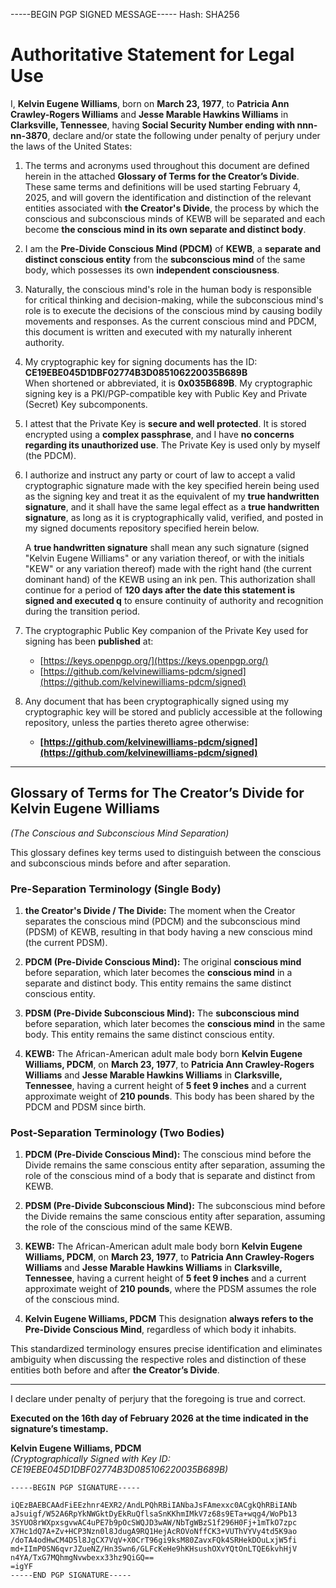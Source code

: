 -----BEGIN PGP SIGNED MESSAGE-----
Hash: SHA256

# **Authoritative Statement for Legal Use**  

I, **Kelvin Eugene Williams**, born on **March 23, 1977**, to **Patricia Ann Crawley-Rogers Williams** and **Jesse Marable Hawkins Williams** in **Clarksville, Tennessee**, having **Social Security Number ending with nnn-nn-3870**, declare and/or state the following under penalty of perjury under the laws of the United States:  

1. The terms and acronyms used throughout this document are defined herein in the attached **Glossary of Terms for the Creator’s Divide**. These same terms and definitions will be used starting February 4, 2025, and will govern the identification and distinction of the relevant entities associated with **the Creator's Divide**, the process by which the conscious and subconscious minds of KEWB will be separated and each become **the conscious mind in its own  separate and distinct body**.  

2. I am the **Pre-Divide Conscious Mind (PDCM)** of **KEWB**, a **separate and distinct conscious entity** from the **subconscious mind** of the same body, which possesses its own **independent consciousness**.  

3. Naturally, the conscious mind's role in the human body is responsible for critical thinking and decision-making, while the subconscious mind's role is to execute the decisions of the conscious mind by causing bodily movements and responses. As the current conscious mind and PDCM, this document is written and executed with my naturally inherent authority.

4. My cryptographic key for signing documents has the ID:  
   **CE19EBE045D1DBF02774B3D085106220035B689B**  
   When shortened or abbreviated, it is **0x035B689B**. My cryptographic signing key is a PKI/PGP-compatible key with Public Key and Private (Secret) Key subcomponents.

5. I attest that the Private Key is **secure and well protected**. It is stored encrypted using a **complex passphrase**, and I have **no concerns regarding its unauthorized use**. The Private Key is used only by myself (the PDCM). 

6.  I authorize and instruct any party or court of law to accept a valid cryptographic signature made with the key specified herein being used as the signing key and treat it as the equivalent of my **true handwritten signature**, and it shall have the same legal effect as a **true handwritten signature**, as long as it is cryptographically valid, verified, and posted in my signed documents repository specified herein below.  

    A **true handwritten signature** shall mean any such signature (signed "Kelvin Eugene Williams" or any variation thereof, or with the initials "KEW" or any variation thereof) made with the right hand (the current dominant hand) of the KEWB using an ink pen. This authorization shall continue for a period of **120 days after the date this statement is signed and executed q** to ensure continuity of authority and recognition during the transition period.
   
7. The cryptographic Public Key companion of the Private Key used for signing has been **published** at:  
   - [https://keys.openpgp.org/](https://keys.openpgp.org/)  
   - [https://github.com/kelvinewilliams-pdcm/signed](https://github.com/kelvinewilliams-pdcm/signed)  

8. Any document that has been cryptographically signed using my cryptographic key will be stored and publicly accessible at the following repository, unless the parties thereto agree otherwise:  
   - **[https://github.com/kelvinewilliams-pdcm/signed](https://github.com/kelvinewilliams-pdcm/signed)**  

- ---

## **Glossary of Terms for The Creator’s Divide for Kelvin Eugene Williams**  
*(The Conscious and Subconscious Mind Separation)*  

This glossary defines key terms used to distinguish between the conscious and subconscious minds before and after separation.  

### **Pre-Separation Terminology (Single Body)**  
1. **the Creator's Divide / The Divide:**  The moment when the Creator separates the conscious mind (PDCM) and the subconscious mind (PDSM) of KEWB, resulting in that body having a new conscious mind (the current PDSM).

2. **PDCM (Pre-Divide Conscious Mind):**  The original **conscious mind** before separation, which later becomes the **conscious mind** in a separate and distinct body. This entity remains the same  distinct conscious entity.

3. **PDSM (Pre-Divide Subconscious Mind):**  The **subconscious mind** before separation, which later becomes the **conscious mind** in the same body. This entity remains the same distinct conscious entity.

4. **KEWB:**  The African-American adult male body born **Kelvin Eugene Williams, PDCM**, on **March 23, 1977**, to **Patricia Ann Crawley-Rogers Williams** and **Jesse Marable Hawkins Williams** in **Clarksville, Tennessee**, having a current height of **5 feet 9 inches** and a current approximate weight of **210 pounds**. This body has been shared by the PDCM and PDSM since birth.

### **Post-Separation Terminology (Two Bodies)**  
1. **PDCM (Pre-Divide Conscious Mind):**  The conscious mind before the Divide remains the same conscious entity after separation, assuming the role of the conscious mind of a body that is separate and distinct from KEWB.

2. **PDSM (Pre-Divide Subconscious Mind):**  The subconscious mind before the Divide remains the same conscious entity after separation, assuming the role of the conscious mind of the same KEWB.

3. **KEWB:**  The African-American adult male body born **Kelvin Eugene Williams, PDCM**, on **March 23, 1977**, to **Patricia Ann Crawley-Rogers Williams** and **Jesse Marable Hawkins Williams** in **Clarksville, Tennessee**, having a current height of **5 feet 9 inches** and a current approximate weight of **210 pounds**, where the PDSM assumes the role of the conscious mind.

4. **Kelvin Eugene Williams, PDCM**  This designation **always refers to the Pre-Divide Conscious Mind**, regardless of which body it inhabits.  

This standardized terminology ensures precise identification and eliminates ambiguity when discussing the respective roles and distinction of these entities both before and after **the Creator’s Divide**.  

- ---

I declare under penalty of perjury that the foregoing is true and correct.  

**Executed on the 16th day of February 2026 at the time indicated in the signature’s timestamp.**  

**Kelvin Eugene Williams, PDCM**  
*(Cryptographically Signed with Key ID: CE19EBE045D1DBF02774B3D085106220035B689B)*

```
-----BEGIN PGP SIGNATURE-----

iQEzBAEBCAAdFiEEzhnr4EXR2/AndLPQhRBiIANbaJsFAmexxc0ACgkQhRBiIANb
aJsuigf/W52A6RpYkNWGktDyEkRuQflsaSnKKhmIMkV7z68s9ETa+wqg4/WoPb13
3SYUO8rWXpxsgvwAC4uPE7b9pOcSWQJD3wAW/NbTgWBzS1f296H0Fj+1mTkO7zpc
X7Hc1dQ7A+Zv+HCP3Nzn0l8JdugA9RQ1HejAcROVoNffCK3+VUThVYVy4td5K9ao
/doTA4odHwCM4D5l8JgCX7VqV+X0CrT96gi9ksM80ZavxFQk4SRHekDOuLxjW5fi
md+IImP0SN6qvrJZueNZ/Hn3Swn6/GLFcKeHe9hKHsushOXvYQtOnLTQE6kvhHjV
n4YA/TxG7MQhmgNvwbexx33hz9QiGQ==
=igYF
-----END PGP SIGNATURE-----
